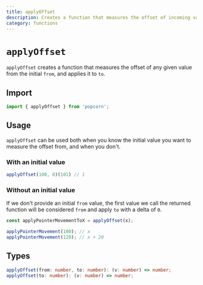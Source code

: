 ```yaml
---
title: applyOffset
description: Creates a function that measures the offset of incoming values and applies it to an initial value.
category: functions
---
```


# `applyOffset`

`applyOffset` creates a function that measures the offset of any given value from the initial `from`, and applies it to `to`.

<TOC />

## Import

```javascript
import { applyOffset } from 'popcorn';
```

## Usage

`applyOffset` can be used both when you know the initial value you want to measure the offset from, and when you don't.

### With an initial value

```javascript
applyOffset(100, 0)(101) // 1
```

### Without an initial value

If we don't provide an initial `from` value, the first value we call the returned function will be considered `from` and apply `to` with a delta of `0`.

```javascript
const applyPointerMovementToX = applyOffset(x);

applyPointerMovement(100); // x
applyPointerMovement(120); // x + 20
```

## Types

```typescript
applyOffset(from: number, to: number): (v: number) => number;
applyOffset(to: number): (v: number) => number;
```

